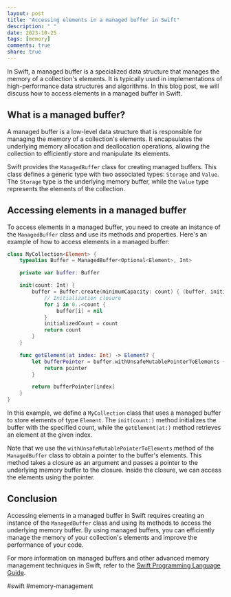 ```yaml
---
layout: post
title: "Accessing elements in a managed buffer in Swift"
description: " "
date: 2023-10-25
tags: [memory]
comments: true
share: true
---
```


In Swift, a managed buffer is a specialized data structure that manages the memory of a collection's elements. It is typically used in implementations of high-performance data structures and algorithms. In this blog post, we will discuss how to access elements in a managed buffer in Swift.

## What is a managed buffer?

A managed buffer is a low-level data structure that is responsible for managing the memory of a collection's elements. It encapsulates the underlying memory allocation and deallocation operations, allowing the collection to efficiently store and manipulate its elements.

Swift provides the `ManagedBuffer` class for creating managed buffers. This class defines a generic type with two associated types: `Storage` and `Value`. The `Storage` type is the underlying memory buffer, while the `Value` type represents the elements of the collection.

## Accessing elements in a managed buffer

To access elements in a managed buffer, you need to create an instance of the `ManagedBuffer` class and use its methods and properties. Here's an example of how to access elements in a managed buffer:

```swift
class MyCollection<Element> {
    typealias Buffer = ManagedBuffer<Optional<Element>, Int>

    private var buffer: Buffer

    init(count: Int) {
        buffer = Buffer.create(minimumCapacity: count) { (buffer, initializedCount) in
            // Initialization closure
            for i in 0..<count {
                buffer[i] = nil
            }
            initializedCount = count
            return count
        }
    }

    func getElement(at index: Int) -> Element? {
        let bufferPointer = buffer.withUnsafeMutablePointerToElements { (pointer) in
            return pointer
        }

        return bufferPointer[index]
    }
}
```

In this example, we define a `MyCollection` class that uses a managed buffer to store elements of type `Element`. The `init(count:)` method initializes the buffer with the specified count, while the `getElement(at:)` method retrieves an element at the given index.

Note that we use the `withUnsafeMutablePointerToElements` method of the `ManagedBuffer` class to obtain a pointer to the buffer's elements. This method takes a closure as an argument and passes a pointer to the underlying memory buffer to the closure. Inside the closure, we can access the elements using the pointer.

## Conclusion

Accessing elements in a managed buffer in Swift requires creating an instance of the `ManagedBuffer` class and using its methods to access the underlying memory buffer. By using managed buffers, you can efficiently manage the memory of your collection's elements and improve the performance of your code.

For more information on managed buffers and other advanced memory management techniques in Swift, refer to the [Swift Programming Language Guide](https://docs.swift.org/swift-book/index.html).

#swift #memory-management